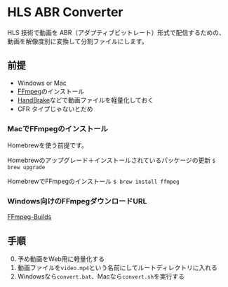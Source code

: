 # HLS ABR Converter

HLS 技術で動画を ABR（アダプティブビットレート）形式で配信するための、動画を解像度別に変換して分割ファイルにします。

## 前提

- Windows or Mac
- [FFmpeg](https://www.ffmpeg.org/)のインストール
- [HandBrake](https://handbrake.fr/)などで動画ファイルを軽量化しておく
- CFR タイプじゃないとだめ

### MacでFFmpegのインストール

Homebrewを使う前提です。

Homebrewのアップグレード＋インストールされているパッケージの更新
`$ brew upgrade`

HomebrewでFFmpegのインストール
`$ brew install ffmpeg`

### Windows向けのFFmpegダウンロードURL

[FFmpeg-Builds](https://github.com/BtbN/FFmpeg-Builds/releases)

## 手順

0. 予め動画をWeb用に軽量化する
1. 動画ファイルを`video.mp4`という名前にしてルートディレクトリに入れる
2. Windowsなら`convert.bat`、Macなら`convert.sh`を実行する
